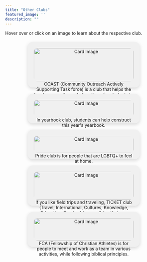 ```yaml
---
title: "Other Clubs"
featured_image: ''
description: ""
---
```


<p>Hover over or click on an image to learn about the respective club.</p>
</div>

<style>
  .card-container {
    display: flex;
    flex-wrap: wrap;
    justify-content: center;
    gap: 20px;
    margin: 20px;
  }

  .card {
    position: relative;
    background-color: #f0f0f0;
    border-radius: 16px;
    padding: 20px;
    text-align: center;
    cursor: pointer;
    box-shadow: 0 4px 12px rgba(0, 0, 0, 0.15);
    transition: transform 0.2s ease;
    max-width: 320px;
    width: 100%;
  }

  .card:hover {
    transform: scale(1.02);
  }

  .card img {
    width: 100%;
    border-radius: 12px;
  }

  .description {
    display: none;
    margin-top: 12px;
    background-color: yellow;
    color: black;
    padding: 10px;
    border-radius: 8px;
    font-size: 16px;
  }

  .card:hover .description {
    display: block;
  }

  .card.show-description .description {
    display: block;
  }
</style>

<div class="card-container">
  <div class="card">
    <img src="https://static.wixstatic.com/media/9ca844_6b81b4fec8404ec3bad10c94f9b89ad2~mv2.png" alt="Card Image">
    <div class="overlay-text">COAST (Community Outreach Actively  Supporting Task force) is a club that helps the local community, and also allows for students to participate in events that require teamwork and collaboration skills.</div>
  </div>





  <div class="card">
    <img src="https://yearbookforever.com/images/Products/product_id_01.png" alt="Card Image">
    <div class="overlay-text">In yearbook club, students can help construct this year's yearbook.</div>
  </div>





  <div class="card">
    <img src="https://encrypted-tbn0.gstatic.com/images?q=tbn:ANd9GcRHn-faVDn0W3AieipaxmNd5ZP5J0iW04jj5w&s" alt="Card Image">
    <div class="overlay-text">Pride club is for people that are LGBTQ+ to feel at home.</div>
  </div>
 




  <div class="card">
    <img src="https://encrypted-tbn0.gstatic.com/images?q=tbn:ANd9GcQWSkEbE4eQXLCOPlixqoxMcPinhSFbLX7nZg&s" alt="Card Image">
    <div class="overlay-text">If you like field trips and traveling, TICKET club (Travel, International, Cultures, Knowledge, Education, Tourism) is something that you would enjoy.</div>
  </div>





  <div class="card">
    <img src="https://lirp.cdn-website.com/5f4b8e70/dms3rep/multi/opt/FCAlogo-CircleColr-01-1920w.png" alt="Card Image">
    <div class="overlay-text">FCA (Fellowship of Christian Athletes) is for people to meet and work as a team in various activities, while following biblical principles.</div>
  </div>
    </div> 

  <script>
  function toggleDescription(card) {
    const isTouch = 'ontouchstart' in window || navigator.maxTouchPoints > 0;
    if (isTouch) {
      card.classList.toggle('show-description');
    }
  }
</script>